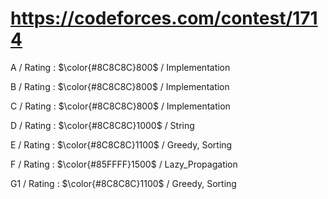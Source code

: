 # https://codeforces.com/contest/1714 

A / Rating : $\color{#8C8C8C}800$ / Implementation

B / Rating : $\color{#8C8C8C}800$ / Implementation

C / Rating : $\color{#8C8C8C}800$ / Implementation

D / Rating : $\color{#8C8C8C}1000$ / String

E / Rating : $\color{#8C8C8C}1100$ / Greedy, Sorting

F / Rating : $\color{#85FFFF}1500$ / Lazy_Propagation

G1 / Rating : $\color{#8C8C8C}1100$ / Greedy, Sorting
